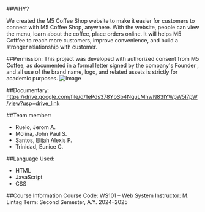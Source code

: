 ##WHY?

We created the M5 Coffee Shop website to make it easier for customers to connect with M5 Coffee Shop, anywhere. 
With the website, people can view the menu, learn about the coffee, place orders online. 
It will helps M5 Cofffee to reach more customers, improve convenience, and build a stronger relationship with customer.

##Permission: 
This project was developed with authorized consent from M5 Coffee, as documented in a formal letter signed by the company's Founder
, and all use of the brand name, logo, and related assets is strictly for academic purposes.
![Image](https://github.com/user-attachments/assets/4b3b7d5b-12e4-4279-b13c-dbb94a4fcef7)

##Documentary:  
https://drive.google.com/file/d/1ePds378YbSb4NquLMhwN83lYWpW5I7pW/view?usp=drive_link


##Team member:
+ Ruelo, Jerom A.
+ Molina, John Paul S.
+ Santos, Elijah Alexis P.
+ Trinidad, Eunice C.

##Language Used:
+ HTML
+ JavaScript
+  CSS

##Course Information
Course Code: WS101 – Web System
Instructor: M. Lintag
Term: Second Semester, A.Y. 2024–2025

